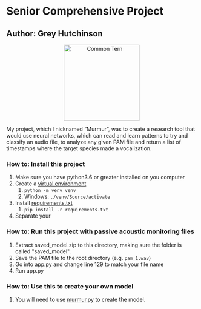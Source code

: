 # Senior Comprehensive Project
## Author: Grey Hutchinson

<p align="center">
<img src="https://www.allaboutbirds.org/guide/assets/photo/299890491-1280px.jpg"
     alt="Common Tern"
     style="width: 200px; margin-left: auto; margin-right: auto" />
</p>
My project, which I nicknamed “Murmur”, was to create a research tool that would use neural networks, which can read and learn patterns to try and classify an audio file, to analyze any given PAM file and return a list of timestamps where the target species made a vocalization.

### How to: Install this project

1. Make sure you have python3.6 or greater installed on you computer
2. Create a [virtual environment](https://docs.python.org/3/library/venv.html)
   1. `python -m venv venv`
   2. Windows: `./venv/Source/activate` 
3. Install [requirements.txt](requirements.txt)
   1. `pip install -r requirements.txt`
4. Separate your 

### How to: Run this project with passive acoustic monitoring files

1.  Extract saved_model.zip to this directory, making sure the folder is called "saved_model".
2.  Save the PAM file to the root directory (e.g. `pam_1.wav`)
3.  Go into [app.py](app.py) and change line 129 to match your file name
4.  Run app.py

### How to: Use this to create your own model

1. You will need to use [murmur.py](src/murmur.py) to create the model.
